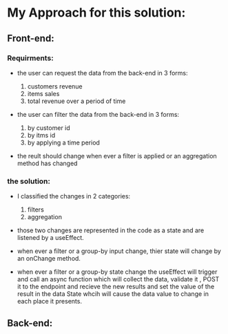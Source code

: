 # My Approach for this solution:

## Front-end:

### Requirments:
- the user can request the data from the back-end in 3 forms:
    1. customers revenue
    2. items sales
    3. total revenue over a period of time

- the user can filter the data from the back-end in 3 forms:
    1. by customer id
    2. by itms id
    3. by applying a time period

- the reult should change when ever a filter is applied or an aggregation method has changed

### the solution:

- I classified the changes in 2 categories:
    1. filters 
    2. aggregation

- those two changes are represented in the code as a state and are listened by a useEffect.
- when ever a filter or a group-by input change, thier state will change by an onChange method.
- when ever  a filter or a group-by state change the useEffect will trigger and call an async function which will collect the data, validate it , POST it to the endpoint and recieve the new results and set the value of the result in the data State whcih will cause the data value to change in each place it presents.

## Back-end:

